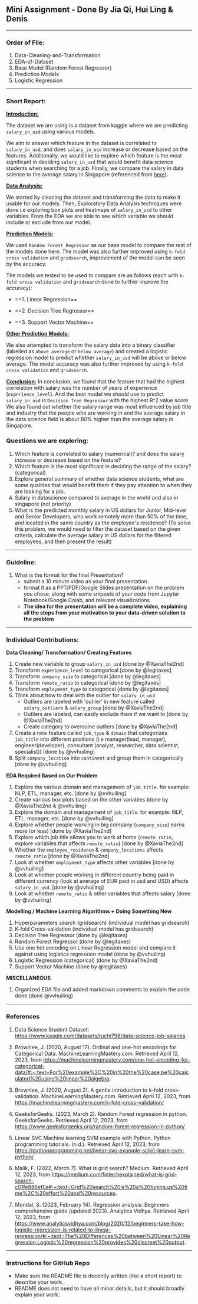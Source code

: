 ## Mini Assignment - Done By Jia Qi, Hui Ling & Denis
---
### Order of File:
1. Data-Cleaning-and-Transformation
2. EDA-of-Dataset
3. Base Model (Random Forest Regressor)
4. Prediction Models
5. Logistic Regression
---

### Short Report:
<u>**Introduction:**</u>

The dataset we are using is a dataset from kaggle where we are predicting `salary_in_usd` using various models.

We aim to answer which feature in the dataset is correlated to `salary_in_usd`, and does `salary_in_usd` increase or decrease based on the features. Additionally, we would like to explore which feature is the most significant in deciding `salary_in_usd` that would benefit data science students when searching for a job. Finally, we compare the salary in data science to the average salary in Singapore (referenced from [here](https://www.worlddata.info/average-income.php)).


<u>**Data Analysis:**</u>

We started by cleaning the dataset and transforming the data to make it usable for our models. Then, Exploratory Data Analysis techniques were done i.e exploring box plots and heatmaps of `salary_in_usd` to other variables. From the EDA we are able to see which variable we should include or exclude from our model. 


<u>**Prediction Models:**</u>

We used `Random Forest Regressor` as our base model to compare the rest of the models done here. The model was also further improved using `k-fold cross validation` and `gridsearch`, improvement of the model can be seen by the accuracy.


The models we tested to be used to compare are as follows (each with `k-fold cross validation` and `gridsearch` done to further improve the accuracy):

- ==1. Linear Regression==

- ==2. Decision Tree Regressor==

- ==3. Support Vector Machine==

<u>**Other Prediction Models:**</u>

We also attempted to transform the salary data into a binary classifier (labelled as `above average` or `below average`) and created a logistic regression model to predict whether `salary_in_usd` will be above or below average. The model accuracy was also further improved by using `k-fold cross validation` and `gridsearch`.


<u>**Conclusion:**</u>
In conclusion, we found that the feature that had the highest correlation with salary was the number of years of experience (`experience_level`). And the best model we should use to predict `salary_in_usd` is `Decision Tree Regressor` with the highest R^2 value score. 
We also found out whether the salary range was most influenced by job title and industry that the people who are working in and the average salary in the data science field is about 80% higher than the average salary in Singapore.

### Questions we are exploring: 
1. Which feature is correlated to salary (numerical)? and does the salary increase or decrease based on the feature?
2. Which feature is the most significant in deciding the range of the salary? (categorical)
3. Explore general summary of whether data science students, what are some qualities that would benefit them if they pay attention to when they are looking for a job. 
4. Salary in datascience compared to average in the world and also in singapore (not priority)
5. What is the predicted monthly salary in US dollars for Junior, Mid-level and Senior Developers, who work remotely more than 50% of the time, and located in the same country as the employee's residence? (To solve this problem, we would need to filter the dataset based on the given criteria, calculate the average salary in US dollars for the filtered employees, and then present the result)


---
### Guideline:
1. What is the format for the final Presentation?
    - submit a 10 minute video as your final presentation.
    - format it as a PPT/PDF/Google Slides presentation on the problem you chose, along with some snippets of your code from Jupyter Notebook/Google Colab, and relevant visualizations
    - **The idea for the presentation will be a complete video, explaining all the steps from your motivation to your data-driven solution to the problem**

---

### Individual Contributions:

**Data Cleaning/ Transformation/ Creating Features**
1. Create new variable to group `salary_in_usd` [done by @XaviaThe2nd]
2. Transform `experience_level` to categorical [done by @legitaxes]
3. Transform `company_size` to categorical [done by @legitaxes]
4. Transform `remote_ratio` to categorical [done by @legitaxes]
5. Transform `employment_type` to categorical [done by @legitaxes]
6. Think about how to deal with the outlier for `salary_in_usd`
   - Outliers are labeled with 'outlier' in new feature called `salary_outliers` & `salary_group` [done by @XaviaThe2nd]
   - Outliers are labeled, can easily exclude them if we want to [done by @XaviaThe2nd]
   - Create category to overcome outliers [done by @XaviaThe2nd]
7. Create a new feature called `job_type` & `domain` that categorizes `job_title` into different positions (i.e manager(lead, manager), engineer(developer), consultant (analyst, researcher, data scientist, specialist)) [done by @vvhuiling]
8. Split `company_location` into `continent` and group them in categorically [done by @vvhuiling]


**EDA Required Based on Our Problem**
1. Explore the various domain and management of `job_title`. for example: NLP, ETL, manager, etc. [done by @vvhuiling]
2. Create various box plots based on the other variables (done by @XaviaThe2nd & @vvhuiling)
3. Explore the domain and management of `job_title`. for example: NLP, ETL, manager, etc. [done by @vvhuiling] 
4. Explore whether people working in big company (`company_size`) earns more (or less) [done by @XaviaThe2nd]
5. Explore which job title allows you to work at home (`remote_ratio`, explore variables that affects `remote_ratio`) [done by @XaviaThe2nd]
6. Whether the `employee_residence` & `company_locations` affects `remote_ratio` [done by @XaviaThe2nd]
7. Look at whether `employment_type` affects other variables [done by @vvhuiling]
8. Look at whether people working in different country being paid in different currency (look at average of EUR paid in usd and USD) affects `salary_in_usd`. [done by @vvhuiling]
9. Look at whether `remote_ratio` & other variables that affects salary [done by @vvhuiling]


**Modelling / Machine Learning Algorithms + Doing Something New**
1. Hyperparameters search (gridsearch) (individual model has gridsearch)
2. K-fold Cross-validation (individual model has gridsearch)
3. Decision Tree Regressor (done by @legitaxes)
4. Random Forest Regressor (done by @legitaxes)
5. Use one hot encoding on Linear Regression model and compare it against using logistics regression model (done by @vvhuiling)
6. Logistic Regression (categorical) (done by @XaviaThe2nd)
7. Support Vector Machine (done by @legitaxes)


**MISCELLANEOUS**
1. Organized EDA file and added markdown comments to explain the code done (done @vvhuiling)


---
### References
1. Data Science Student Dataset: https://www.kaggle.com/datasets/ruchi798/data-science-job-salaries

2. Brownlee, J. (2020, August 17). Ordinal and one-hot encodings for Categorical Data. MachineLearningMastery.com. Retrieved April 12, 2023, from https://machinelearningmastery.com/one-hot-encoding-for-categorical-data/#:~:text=For%20example%2C%20in%20the%20case,be%20calculated%20using%20linear%20algebra. 

3. Brownlee, J. (2020, August 2). A gentle introduction to k-fold cross-validation. MachineLearningMastery.com. Retrieved April 12, 2023, from https://machinelearningmastery.com/k-fold-cross-validation/ 

4. GeeksforGeeks. (2023, March 2). Random Forest regression in python. GeeksforGeeks. Retrieved April 12, 2023, from https://www.geeksforgeeks.org/random-forest-regression-in-python/ 

5. Linear SVC Machine learning SVM example with Python. Python programming tutorials. (n.d.). Retrieved April 12, 2023, from https://pythonprogramming.net/linear-svc-example-scikit-learn-svm-python/ 

6. Malik, F. (2022, March 7). What is grid search? Medium. Retrieved April 12, 2023, from https://medium.com/fintechexplained/what-is-grid-search-c01fe886ef0a#:~:text=Grid%20search%20is%20a%20tuning,us%20time%2C%20effort%20and%20resources. 

7. Mondal, S. (2023, February 14). Regression analysis: Beginners comprehensive guide (updated 2023). Analytics Vidhya. Retrieved April 12, 2023, from https://www.analyticsvidhya.com/blog/2020/12/beginners-take-how-logistic-regression-is-related-to-linear-regression/#:~:text=The%20Differences%20between%20Linear%20Regression,Logistic%20regression%20provides%20discreet%20output.  

---

### Instructions for GitHub Repo
- Make sure the README file is decently written (like a short report) to describe your work.
- README does not need to have all minor details, but it should broadly explain your work.
